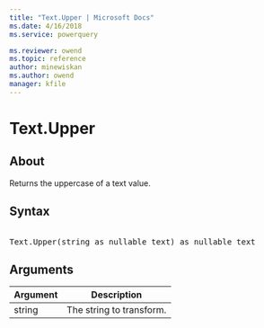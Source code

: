 ```yaml
---
title: "Text.Upper | Microsoft Docs"
ms.date: 4/16/2018
ms.service: powerquery

ms.reviewer: owend
ms.topic: reference
author: minewiskan
ms.author: owend
manager: kfile
---
```

# Text.Upper

  
## About  
Returns the uppercase of a text value.  
  
## Syntax

<pre> 
Text.Upper(string as nullable text) as nullable text  
</pre>  
  
## Arguments  
  
|Argument|Description|  
|------------|---------------|  
|string|The string to transform.|  
  
